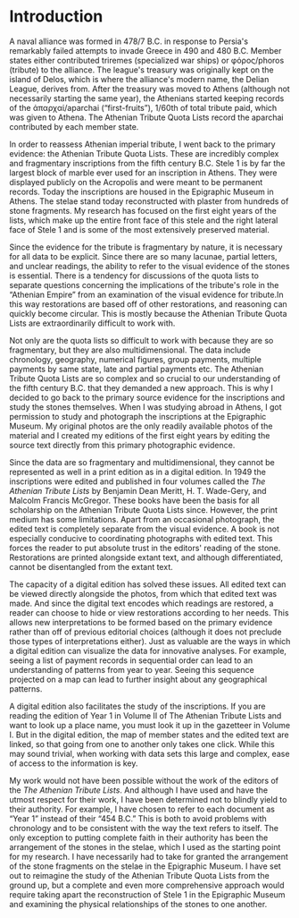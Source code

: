 
# Introduction #



A naval alliance was formed in 478/7 B.C. in response to Persia's remarkably failed attempts to invade Greece in 490 and 480 B.C. Member states either contributed triremes (specialized war ships) or φόρος/phoros (tribute) to the alliance. The league's treasury was originally kept on the island of Delos, which is where the alliance's modern name, the Delian League, derives from. After the treasury was moved to Athens (although not necessarily starting the same year), the Athenians started keeping records of the ἀπαρχαί/aparchai (“first-fruits”), 1/60th of total tribute paid, which was given to Athena. The Athenian Tribute Quota Lists record the aparchai contributed by each member state. 

In order to reassess Athenian imperial tribute, I went back to the primary evidence: the Athenian Tribute Quota Lists. These are incredibly complex and fragmentary inscriptions from the fifth century B.C. Stele 1 is by far the largest block of marble ever used for an inscription in Athens. They were displayed publicly on the Acropolis and were meant to be permanent records. Today the inscriptions are housed in the Epigraphic Museum in Athens. The stelae stand today reconstructed with plaster from hundreds of stone fragments. My research has focused on the first eight years of the lists, which make up the entire front face of this stele and the right lateral face of Stele 1 and is some of the most extensively preserved material. 

Since the evidence for the tribute is fragmentary by nature, it is necessary for all data to be explicit. Since there are so many lacunae, partial letters, and unclear readings, the ability to refer to the visual evidence of the stones is essential. 
There is a tendency for discussions of the quota lists to separate questions concerning the implications of the tribute's role in the “Athenian Empire” from an examination of the visual evidence for tribute.In this way restorations are based off of other restorations, and reasoning can quickly become circular. This is mostly because the Athenian Tribute Quota Lists are extraordinarily difficult to work with.  

Not only are the quota lists so difficult to work with because they are so fragmentary, but they are also multidimensional. The data include chronology, geography, numerical figures, group payments, multiple payments by same state, late and  partial payments etc. The Athenian Tribute Quota Lists are so complex and so crucial to our understanding of the fifth century B.C. that they demanded a new approach. This is why I decided to go back to the primary source evidence for the inscriptions and study the stones themselves. When I was studying abroad in Athens, I got permission to study and photograph the inscriptions at the Epigraphic Museum. My original photos are the only readily available photos of the material and I created my editions of the first eight years by editing the source text directly from this primary photographic evidence.

Since the data are so fragmentary and multidimensional, they cannot be represented as well in a print edition as in a digital edition. In 1949 the inscriptions were edited and published in four volumes called the *The Athenian Tribute Lists* by Benjamin Dean Meritt, H. T. Wade-Gery,  and Malcolm Francis McGregor. These books have been the basis for all scholarship on the Athenian Tribute Quota Lists since. However, the print medium has some limitations. Apart from an occasional photograph, the edited text is completely separate from the visual evidence. A book is not especially conducive to coordinating photographs with edited text. This forces the reader to put absolute trust in the editors' reading of the stone. Restorations are printed alongside extant text, and although differentiated, cannot be disentangled from the extant text. 

The capacity of a digital edition has solved these issues. All edited text can be viewed directly alongside the photos, from which that edited text was made. And since the digital text encodes which readings are restored, a reader can choose to hide or view restorations according to her needs. This allows new interpretations to be formed based on the primary evidence rather than off of previous editorial choices (although it does not preclude those types of interpretations either). Just as valuable are the ways in which a digital edition can visualize the data for innovative analyses. For example, seeing a list of payment records in sequential order can lead to an understanding of patterns from year to year. Seeing this sequence projected on a map can lead to further insight about any geographical patterns. 

 A digital edition also facilitates the study of the inscriptions. If you are reading the edition of Year 1 in Volume II of The Athenian Tribute Lists and want to look up a place name, you must look it up in the gazetteer in Volume I. But in the digital edition, the map of member states and the edited text are linked, so that going from one to another only takes one click. While this may sound trivial, when working with data sets this large and complex, ease of access to the information is key. 

My work would not have been possible without the work of the editors of the *The Athenian Tribute Lists*. And although I have used and have the utmost respect for their work, I have been determined not to blindly yield to their authority. 
For example, I have chosen to refer to each document as “Year 1” instead of their “454 B.C.” This is both to avoid problems with chronology and to be consistent with the way the text refers to itself. The only exception to putting complete faith in their authority has been the arrangement of the stones in the stelae, which I used as the starting point for my research. I have necessarily had to take for granted the arrangement of the stone fragments on the stelae in the Epigraphic Museum. I have set out to reimagine the study of the Athenian Tribute Quota Lists from the ground up, but a complete and even more comprehensive approach would require taking apart the reconstruction of Stele 1 in the Epigraphic Museum and examining the physical relationships of the stones to one another. 
